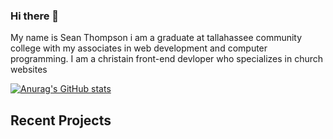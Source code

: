 ### Hi there 👋
My name is Sean Thompson i am a graduate at tallahassee community college with my associates in web development and computer programming. I am a christain front-end devloper who specializes in church websites

[![Anurag's GitHub stats](https://github-readme-stats.vercel.app/api?username=SeanThompsonJr)](https://github.com/anuraghazra/github-readme-stats)

## Recent Projects

<!--
**SeanThompsonJr/SeanThompsonJr** is a ✨ _special_ ✨ repository because its `README.md` (this file) appears on your GitHub profile.

Here are some ideas to get you started:

- 🔭 I’m currently working on getting my github started
- 🌱 I’m currently learning web developmenmt
- 👯 I’m looking to collaborate on ...
- 🤔 I’m looking for help with ...
- 💬 Ask me about ...
- 📫 How to reach me: ...
- 😄 Pronouns: ...
- ⚡ Fun fact: ...
-->
